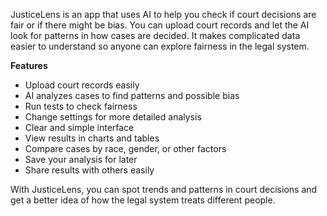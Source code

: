 JusticeLens is an app that uses AI to help you check if court decisions are fair or if there might be bias. You can upload court records and let the AI look for patterns in how cases are decided. It makes complicated data easier to understand so anyone can explore fairness in the legal system.

**Features**

* Upload court records easily
* AI analyzes cases to find patterns and possible bias
* Run tests to check fairness
* Change settings for more detailed analysis
* Clear and simple interface
* View results in charts and tables
* Compare cases by race, gender, or other factors
* Save your analysis for later
* Share results with others easily

With JusticeLens, you can spot trends and patterns in court decisions and get a better idea of how the legal system treats different people.
